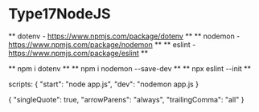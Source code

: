 # Type17NodeJS

** dotenv - https://www.npmjs.com/package/dotenv **
** nodemon - https://www.npmjs.com/package/nodemon **
** eslint - https://www.npmjs.com/package/eslint **

** npm i dotenv **
** npm i nodemon --save-dev **
** npx eslint --init **

scripts: {
"start": "node app.js",
"dev": "nodemon app.js
}

{
"singleQuote": true,
"arrowParens": "always",
"trailingComma": "all"
}
